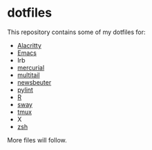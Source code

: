 # dotfiles

This repository contains some of my dotfiles for:

- [Alacritty](https://github.com/alacritty/alacritty)
- [Emacs](http://www.gnu.org/software/emacs/)
- Irb
- [mercurial](http://mercurial.selenic.com/)
- [multitail](http://www.vanheusden.com/multitail/)
- [newsbeuter](http://newsbeuter.org/)
- [pylint](http://www.logilab.org/857)
- [R](http://www.r-project.org/)
- [sway](https://swaywm.org/)
- [tmux](http://tmux.sourceforge.net/)
- X
- [zsh](http://www.zsh.org/)

More files will follow.
